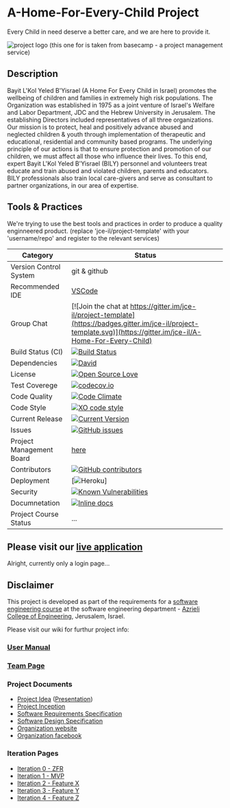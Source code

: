 # A-Home-For-Every-Child Project

Every Child in need deserve a better care, and we are here to provide it.



![project logo (this one for is taken from basecamp - a project management service)](http://www.israeltoremet.org/Pictures/AmutaPictures/46394_Large_logo.jpg)


## Description

Bayit L'Kol Yeled B'Yisrael (A Home For Every Child in Israel) promotes the wellbeing of children and families in extremely high risk populations.
The Organization was established in 1975 as a joint venture of Israel's Welfare and Labor Department, JDC and the Hebrew University in Jerusalem. The establishing Directors included representatives of all three organizations. 
Our mission is to protect, heal and positively advance abused and neglected children & youth through implementation of therapeutic and educational, residential and community based programs. 
The underlying principle of our actions is that to ensure protection and promotion of our children, we must affect all those who influence their lives.  To this end, expert Bayit L'Kol Yeled B'Yisrael (BILY) personnel and volunteers treat educate and train abused and violated children, parents and educators. BILY professionals also train local care-givers and serve as consultant to partner organizations, in our area of expertise.

## Tools & Practices
We're trying to use the best tools and practices in order to produce a quality enginneered product.
(replace 'jce-il/project-template' with your 'username/repo' and register to the relevant services)

|Category|Status|
|---|---|
| Version Control System| git & github |
| Recommended IDE | [VSCode](https://code.visualstudio.com) |
| Group Chat | [![Join the chat at https://gitter.im/jce-il/project-template](https://badges.gitter.im/jce-il/project-template.svg)](https://gitter.im/jce-il/A-Home-For-Every-Child) |
| Build Status (CI) |  [![Build Status](https://travis-ci.org/jce-il/project-template.svg?branch=master)](https://travis-ci.org/jce-il/project-template) |
| Dependencies | [![David](https://img.shields.io/david/dev/idleberg/vscode-badges.svg?style=flat-square)](https://david-dm.org/jce-il/project-template?type=dev) |
| License | [![Open Source Love](https://badges.frapsoft.com/os/mit/mit.svg?v=102)](https://github.com/ellerbrock/open-source-badge/) |
| Test Coverege | [![codecov.io](https://codecov.io/github/jce-il/project-template/coverage.svg?branch=master)](https://codecov.io/github/jce-il/project-template?branch=master) |
| Code Quality | [![Code Climate](https://codeclimate.com/github/jce-il/project-template.svg)](https://codeclimate.com/github/jce-il/project-template) |
| Code Style | [![XO code style](https://img.shields.io/badge/code_style-XO-5ed9c7.svg)](https://github.com/jce-il/project-template) |
| Current Release | [![Current Version](https://img.shields.io/github/release/jce-il/project-template.svg?style=flat)](https://github.com/jce-il/project-template/releases) |
| Issues | [![GitHub issues](https://img.shields.io/github/issues/arik-le/A-Home-For-Every-Child.svg?style=flat)](https://github.com/arik-le/A-Home-For-Every-Child/issues) |
| Project Management Board| [here](https://github.com/arik-le/A-Home-For-Every-Child/blob/master/README.md) |
| Contributors | [![GitHub contributors](https://img.shields.io/github/contributors/jce-il/project-template.svg)](https://github.com/jce-il/project-template/graphs/contributors)|
| Deployment | [![Heroku](http://heroku-badge.herokuapp.com/?app=my-app&style=flat&svg=1&root=index.html)] |
| Security | [![Known Vulnerabilities](https://snyk.io/test/github/jce-il/project-template/badge.svg)](https://snyk.io/test/github/jce-il/project-template) |
| Documnetation | [![Inline docs](http://inch-ci.org/github/jce-il/project-template.svg?branch=master)](http://inch-ci.org/github/jce-il/project-template) |
| Project Course Status | ... |

## Please visit our [live application](https://bilyisr-242e7.firebaseapp.com/)
Alright, currently only a login page...


## Disclaimer
This project is developed as part of the requirements for a [software engineering course](https://github.com/jce-il/se-class/wiki) at the software engineering department - [Azrieli College of Engineering](http://www.jce.ac.il/), Jerusalem, Israel.

Please visit our wiki for furthur project info: 

### [User Manual](https://github.com/arik-le/A-Home-For-Every-Child/wiki/User-Manual) 


### [Team Page](../../wiki/team)

### Project Documents
- [Project Idea](docs/idea.pdf) ([Presentation](docs/idea-slides.pdf))
- [Project Inception](../../wiki/inception)
- [Software Requirements Specification](https://github.com/arik-le/A-Home-For-Every-Child/blob/master/SRS%20-%20Home%20for%20every%20Child.docx)
- [Software Design Specification](../../wiki/sds)
- [Organization website](http://www.bily.org.il)
- [Organization facebook](https://www.facebook.com/BilyIsrael)

### Iteration Pages
- [Iteration 0 - ZFR](../../wiki/iter0-zfr)
- [Iteration 1 - MVP](https://github.com/arik-le/A-Home-For-Every-Child/wiki/Iter1-MVP)
- [Iteration 2 - Feature X]()
- [Iteration 3 - Feature Y]()
- [Iteration 4 - Feature Z]()



